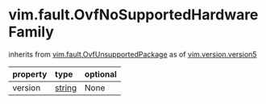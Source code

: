 vim.fault.OvfNoSupportedHardwareFamily
======================================
inherits from [vim.fault.OvfUnsupportedPackage](docs/vim.fault.OvfUnsupportedPackage.md)
as of [vim.version.version5](docs/vim.version.md)

| property | type | optional |
|:---------|:-----|:---------|
| version | [string](string.md "string") | None |
